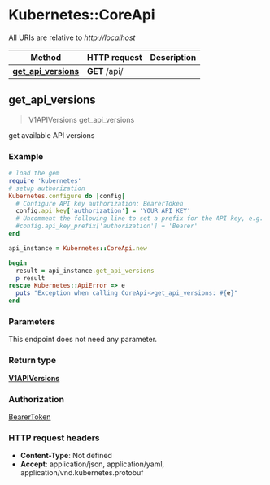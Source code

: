 # Kubernetes::CoreApi

All URIs are relative to *http://localhost*

Method | HTTP request | Description
------------- | ------------- | -------------
[**get_api_versions**](CoreApi.md#get_api_versions) | **GET** /api/ | 



## get_api_versions

> V1APIVersions get_api_versions



get available API versions

### Example

```ruby
# load the gem
require 'kubernetes'
# setup authorization
Kubernetes.configure do |config|
  # Configure API key authorization: BearerToken
  config.api_key['authorization'] = 'YOUR API KEY'
  # Uncomment the following line to set a prefix for the API key, e.g. 'Bearer' (defaults to nil)
  #config.api_key_prefix['authorization'] = 'Bearer'
end

api_instance = Kubernetes::CoreApi.new

begin
  result = api_instance.get_api_versions
  p result
rescue Kubernetes::ApiError => e
  puts "Exception when calling CoreApi->get_api_versions: #{e}"
end
```

### Parameters

This endpoint does not need any parameter.

### Return type

[**V1APIVersions**](V1APIVersions.md)

### Authorization

[BearerToken](../README.md#BearerToken)

### HTTP request headers

- **Content-Type**: Not defined
- **Accept**: application/json, application/yaml, application/vnd.kubernetes.protobuf

